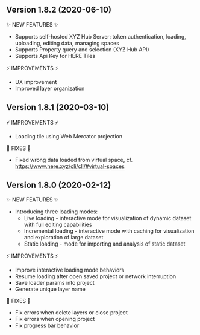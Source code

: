 ## Version 1.8.2 (2020-06-10)

✨ NEW FEATURES ✨
* Supports self-hosted XYZ Hub Server: token authentication, loading, uploading, editing data, managing spaces
* Supports Property query and selection (XYZ Hub API)
* Supports Api Key for HERE Tiles

⚡️ IMPROVEMENTS ⚡️
* UX improvement
* Improved layer organization

## Version 1.8.1 (2020-03-10)

⚡️ IMPROVEMENTS ⚡️
* Loading tile using Web Mercator projection

🐛 FIXES 🐛
* Fixed wrong data loaded from virtual space, cf. https://www.here.xyz/cli/cli/#virtual-spaces

## Version 1.8.0 (2020-02-12)

✨ NEW FEATURES ✨
* Introducing three loading modes: 
    * Live loading - interactive mode for visualization of dynamic dataset with full editing capabilities
    * Incremental loading - interactive mode with caching for visualization and exploration of large dataset
    * Static loading - mode for importing and analysis of static dataset

⚡️ IMPROVEMENTS ⚡️
* Improve interactive loading mode behaviors
* Resume loading after open saved project or network interruption
* Save loader params into project
* Generate unique layer name

🐛 FIXES 🐛
* Fix errors when delete layers or close project
* Fix errors when opening project
* Fix progress bar behavior
